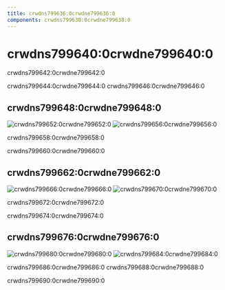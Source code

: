 ```yaml
---
title: crwdns799636:0crwdne799636:0
components: crwdns799638:0crwdne799638:0
---
```

# crwdns799640:0crwdne799640:0

<p class="description">crwdns799642:0crwdne799642:0</p>

crwdns799644:0crwdne799644:0 crwdns799646:0crwdne799646:0

## crwdns799648:0crwdne799648:0

![crwdns799652:0crwdne799652:0](crwdns799650:0crwdne799650:0) ![crwdns799656:0crwdne799656:0](crwdns799654:0crwdne799654:0)

crwdns799658:0crwdne799658:0

crwdns799660:0crwdne799660:0

## crwdns799662:0crwdne799662:0

![crwdns799666:0crwdne799666:0](crwdns799664:0crwdne799664:0) ![crwdns799670:0crwdne799670:0](crwdns799668:0crwdne799668:0)

crwdns799672:0crwdne799672:0

crwdns799674:0crwdne799674:0

## crwdns799676:0crwdne799676:0

![crwdns799680:0crwdne799680:0](crwdns799678:0crwdne799678:0) ![crwdns799684:0crwdne799684:0](crwdns799682:0crwdne799682:0)

crwdns799686:0crwdne799686:0 crwdns799688:0crwdne799688:0

crwdns799690:0crwdne799690:0